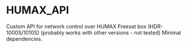 # HUMAX_API

Custom API for network control over HUMAX Freesat box (HDR-1000S/1010S) (probably works with other versions - not tested)
Minimal dependencies.
